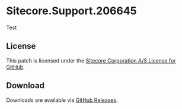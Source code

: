 # Sitecore.Support.206645
Test

## License  
This patch is licensed under the [Sitecore Corporation A/S License for GitHub](https://github.com/sitecoresupport/Sitecore.Support.206645/blob/master/LICENSE).  

## Download  
Downloads are available via [GitHub Releases](https://github.com/sitecoresupport/Sitecore.Support.206645/releases).  

